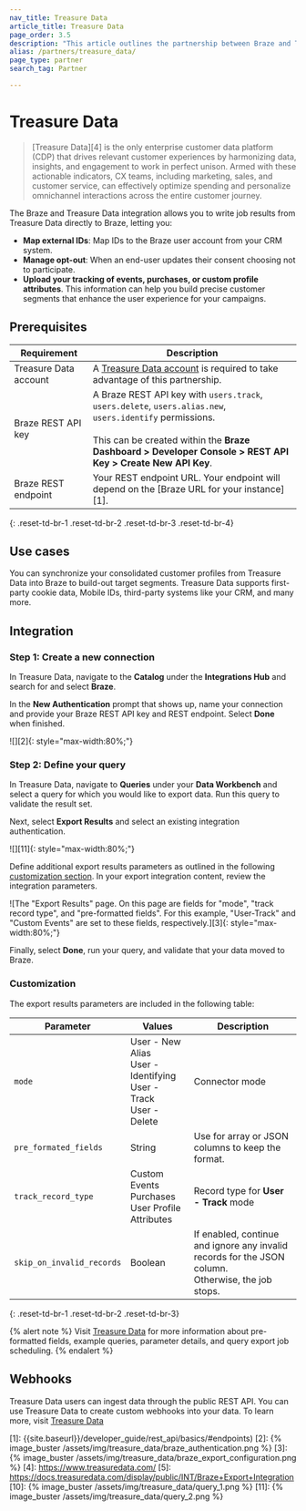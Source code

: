 ```yaml
---
nav_title: Treasure Data
article_title: Treasure Data
page_order: 3.5
description: "This article outlines the partnership between Braze and Treasure Data, an enterprise customer data platform that allows you to write job results directly to Braze."
alias: /partners/treasure_data/
page_type: partner
search_tag: Partner

---
```


# Treasure Data

> [Treasure Data][4] is the only enterprise customer data platform (CDP) that drives relevant customer experiences by harmonizing data, insights, and engagement to work in perfect unison. Armed with these actionable indicators, CX teams, including marketing, sales, and customer service, can effectively optimize spending and personalize omnichannel interactions across the entire customer journey.

The Braze and Treasure Data integration allows you to write job results from Treasure Data directly to Braze, letting you:
* **Map external IDs**: Map IDs to the Braze user account from your CRM system. 
* **Manage opt-out**: When an end-user updates their consent choosing not to participate.
* **Upload your tracking of events, purchases, or custom profile attributes**. This information can help you build precise customer segments that enhance the user experience for your campaigns.

## Prerequisites

| Requirement | Description |
| --- | --- |
| Treasure Data account | A [Treasure Data account](https://www.treasuredata.com/custom-demo/) is required to take advantage of this partnership. |
| Braze REST API key | A Braze REST API key with `users.track`, `users.delete`, `users.alias.new`, `users.identify` permissions.<br><br>This can be created within the **Braze Dashboard > Developer Console > REST API Key > Create New API Key**. |
| Braze REST endpoint  | Your REST endpoint URL. Your endpoint will depend on the [Braze URL for your instance][1]. |
{: .reset-td-br-1 .reset-td-br-2 .reset-td-br-3 .reset-td-br-4}

## Use cases

You can synchronize your consolidated customer profiles from Treasure Data into Braze to build-out target segments. Treasure Data supports first-party cookie data, Mobile IDs, third-party systems like your CRM, and many more.

## Integration

### Step 1: Create a new connection

In Treasure Data, navigate to the **Catalog** under the **Integrations Hub** and search for and select **Braze**. 

In the **New Authentication** prompt that shows up, name your connection and provide your Braze REST API key and REST endpoint. Select **Done** when finished.

![][2]{: style="max-width:80%;"}

### Step 2: Define your query

In Treasure Data, navigate to **Queries** under your **Data Workbench** and select a query for which you would like to export data. Run this query to validate the result set.

Next, select **Export Results** and select an existing integration authentication.

![][11]{: style="max-width:80%;"}

Define additional export results parameters as outlined in the following [customization section](#customization). In your export integration content, review the integration parameters.

![The "Export Results" page. On this page are fields for "mode", "track record type", and "pre-formatted fields". For this example, "User-Track" and "Custom Events" are set to these fields, respectively.][3]{: style="max-width:80%;"}

Finally, select **Done**, run your query, and validate that your data moved to Braze.

### Customization

The export results parameters are included in the following table:

| Parameter | Values | Description |
|---|---|---|
| `mode` | User - New Alias<br>User - Identifying<br>User - Track<br>User - Delete | Connector mode |
| `pre_formated_fields` | String | Use for array or JSON columns to keep the format. |
| `track_record_type` | Custom Events<br>Purchases<br>User Profile Attributes| Record type for **User - Track** mode |
| `skip_on_invalid_records` | Boolean | If enabled, continue and ignore any invalid records for the JSON column. <br> Otherwise, the job stops. |
{: .reset-td-br-1 .reset-td-br-2 .reset-td-br-3}

{% alert note %}
Visit [Treasure Data](https://docs.treasuredata.com/display/public/INT/Braze+Export+Integration) for more information about pre-formatted fields, example queries, parameter details, and query export job scheduling.
{% endalert %}

## Webhooks

Treasure Data users can ingest data through the public REST API. You can use Treasure Data to create custom webhooks into your data. To learn more, visit [Treasure Data][6]

[6]: https://docs.treasuredata.com/display/public/PD/Postback+API
[1]: {{site.baseurl}}/developer_guide/rest_api/basics/#endpoints)
[2]: {% image_buster /assets/img/treasure_data/braze_authentication.png %}
[3]: {% image_buster /assets/img/treasure_data/braze_export_configuration.png %}
[4]: https://www.treasuredata.com/
[5]: https://docs.treasuredata.com/display/public/INT/Braze+Export+Integration
[10]: {% image_buster /assets/img/treasure_data/query_1.png %}
[11]: {% image_buster /assets/img/treasure_data/query_2.png %}
